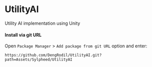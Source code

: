 # UtilityAI
Utility AI implementation using Unity


#### Install via git URL

Open `Package Manager` > `Add package from git URL` option and enter:

```
https://github.com/DengRodil/UtilityAI.git?path=Assets/Sylpheed/UtilityAI
```
